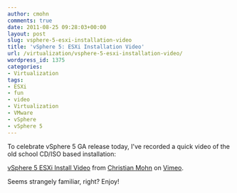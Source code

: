 ```yaml
---
author: cmohn
comments: true
date: 2011-08-25 09:28:03+00:00
layout: post
slug: vsphere-5-esxi-installation-video
title: 'vSphere 5: ESXi Installation Video'
url: /virtualization/vsphere-5-esxi-installation-video/
wordpress_id: 1375
categories:
- Virtualization
tags:
- ESXi
- fun
- video
- Virtualization
- VMware
- vSphere
- vSphere 5
---
```


To celebrate vSphere 5 GA release today, I've recorded a quick video of the old school CD/ISO based installation:



[vSphere 5 ESXi Install Video](http://vimeo.com/28143629) from [Christian Mohn](http://vimeo.com/h0bbel) on [Vimeo](http://vimeo.com).



Seems strangely familiar, right? Enjoy!
